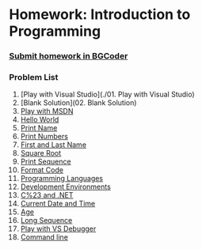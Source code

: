 Homework: Introduction to Programming
=====================================

### [Submit homework in BGCoder](http://bgcoder.com/Contests/314/CSharp-Fundamentals-01-Introduction-to-Programming)

### Problem List

01. [Play with Visual Studio](./01. Play with Visual Studio)
02. [Blank Solution](02. Blank Solution)
03. [Play with MSDN]()
04. [Hello World]()
05. [Print Name]()
06. [Print Numbers]()
07. [First and Last Name]()
08. [Square Root]()
09. [Print Sequence]()
10. [Format Code]()
11. [Programming Languages]()
12. [Development Environments]()
13. [C%23 and .NET]()
14. [Current Date and Time]()
15. [Age]()
16. [Long Sequence]()
17. [Play with VS Debugger]()
18. [Command line]()
